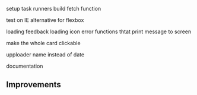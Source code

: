 setup task runners
build fetch function

test on IE
  alternative for flexbox

loading feedback
  loading icon
  error functions thtat print message to screen

make the whole card clickable

upploader name instead of date

documentation


## Improvements
